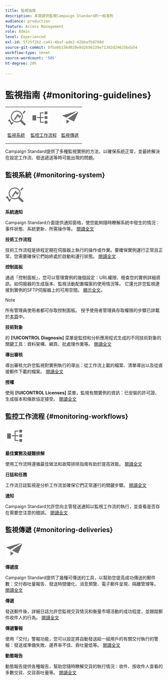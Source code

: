 ```yaml
---
title: 監視指南
description: 本頁提供監視Campaign Standard的一般准則
audience: production
feature: Access Management
role: Admin
level: Experienced
exl-id: 5f25f2b2-ca41-4baf-ade2-42bbafb4790d
source-git-commit: bfba6b156d020e8d2656239e713d2d24625bda54
workflow-type: tm+mt
source-wordcount: '505'
ht-degree: 20%

---
```


# 監視指南 {#monitoring-guidelines}

<table>
<tr><td><img src="assets/do-not-localize/icon_system.svg" width="60px"><p><a href="#monitoring-system">監視系統</a></p></td>
<td><img src="assets/do-not-localize/icon_workflows.svg" width="60px"><p><a href="#moniroting-workflows">監控工作流程</a></p></td>
<td><img src="assets/do-not-localize/icon_send.svg" width="60px"><p><a href="#monitoring-deliveries">監視傳遞</a></p></td></tr>
</table>

Campaign Standard提供了多種監視實例的方法，以確保系統正常，並最終解決在設定工作流、發送遞送等時可能出現的問題。

## 監視系統 {#monitoring-system}

<img src="assets/do-not-localize/icon_system.svg" width="60px">

**系統通知**

Campaign Standard介面提供通知窗格，使您能夠隨時瞭解系統中發生的情況：事件狀態、系統更新、所需操作等。 [閱讀全文](../../start/using/interface-description.md#top-bar)


**技術工作流程**

技術工作流程是排程定期在伺服器上執行的操作或作業。要確保實例運行正常且正常，您需要確保它們始終處於啟動和運行狀態。 [閱讀全文](../../administration/using/technical-workflows.md)

**控制面板**

通過「控制面板」，您可以管理實例的幾個設定：URL權限、檢查您的實例詳細資訊，如伺服器的生成版本、監視活動配置檔案的使用情況等。 它還允許您監視連接到實例的SFTP伺服器上的可用空間。 [顯示全文](https://experienceleague.adobe.com/docs/control-panel/using/control-panel-home.html?lang=zh-Hant)。

>[!NOTE]
>
>所有管理員使用者都可存取控制面板。 授予使用者管理員存取權限的步驟已詳載於[本頁](https://experienceleague.adobe.com/docs/control-panel/using/discover-control-panel/managing-permissions.html?lang=zh-Hant#discover-control-panel)中。

**技術對象**

的 **[!UICONTROL Diagnosis]** 菜單是監控和分析應用程式生成的不同技術對象的關鍵工具：資料架構、網頁、批處理作業等。 [閱讀全文](../../developing/using/monitoring-data-model-changes.md)

**導出審核**

導出審核允許您監視對實例執行的導出：從工作流上載的檔案、清單導出以及從直接郵件下載的檔案。
[閱讀全文](../../administration/using/auditing-export-logs.md)

**授權**

使用 **[!UICONTROL Licenses]** 菜單，監視有關實例的資訊：已安裝的許可證、生成版本和條款協定接受。
[閱讀全文](../../administration/using/licenses.md)

## 監控工作流程 {#monitoring-workflows}

<img src="assets/do-not-localize/icon_workflows.svg" width="60px">

**最佳實務及疑難排解**

使用工作流時遵循最佳做法和故障排除指南有助於提高效能。
[閱讀全文](../../automating/using/best-practices-workflows.md)

**日誌和任務**

工作流日誌監視是分析工作流並確保它們正常運行的關鍵步驟。
[閱讀全文](../../automating/using/monitoring-workflow-execution.md#workflow-log-and-tasks)

**通知**

Campaign Standard允許您向主管發送通知以監視工作流的執行，並查看是否存在需要您注意的錯誤。
[閱讀全文](../../automating/using/monitoring-workflow-execution.md#error-management)

## 監視傳遞 {#monitoring-deliveries}

<img src="assets/do-not-localize/icon_send.svg" width="60px">

**傳遞度**

Campaign Standard提供了幾種可傳送的工具，以幫助您提高成功傳送的郵件數：交付吞吐量報告、發送時間優化、消息預覽、電子郵件呈現、隔離管理等。
[閱讀全文](../../sending/using/about-deliverability.md)

**傳遞**

發送郵件後，詳細日誌允許您監視交貨情況和衡量市場活動的成功程度，並跟蹤郵件收件人的行為。
[閱讀全文](../../sending/using/monitoring-a-delivery.md)

**傳遞警報**

使用「交付」警報功能，您可以設定將自動發送給一組用戶的有關交付執行的警報：發送或準備失敗、邊界率不佳、吞吐量低等。
[閱讀全文](../../sending/using/receiving-alerts-when-failures-happen.md)

**動態報告**

動態報告提供各種報告，幫助您隨時瞭解交貨的執行情況：收件、按收件人查看的多數交貨、交貨吞吐量等。
[閱讀全文](../../reporting/using/about-dynamic-reports.md)
